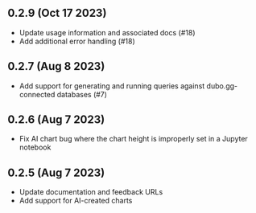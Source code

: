 ## 0.2.9 (Oct 17 2023)

- Update usage information and associated docs (#18)
- Add additional error handling (#18)

## 0.2.7 (Aug 8 2023)

- Add support for generating and running queries against dubo.gg-connected databases (#7)

## 0.2.6 (Aug 7 2023)

- Fix AI chart bug where the chart height is improperly set in a Jupyter notebook

## 0.2.5 (Aug 7 2023)

- Update documentation and feedback URLs
- Add support for AI-created charts
